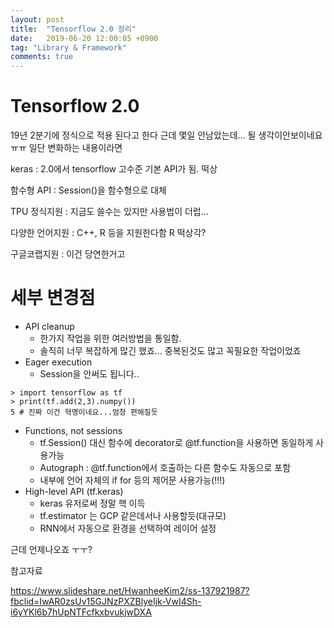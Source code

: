 ```yaml
---
layout: post
title:  "Tensorflow 2.0 정리"
date:   2019-06-20 12:00:05 +0900
tag: "Library & Framework"
comments: true
---
```




# Tensorflow 2.0 

19년 2분기에 정식으로 적용 된다고 한다
근데 몇일 안남았는데... 될 생각이안보이네요 ㅠㅠ
일단 변화하는 내용이라면

keras : 2.0에서 tensorflow 고수준 기본 API가 됨. 떡상

함수형 API : Session()을 함수형으로 대체

TPU 정식지원 : 지금도 쓸수는 있지만 사용법이 더럽...

다양한 언어지원 : C++, R 등을 지원한다함 R 떡상각?

구글코랩지원 : 이건 당연한거고

# 세부 변경점
- API cleanup
  - 한가지 작업을 위한 여러방법을 통일함.
  - 솔직히 너무 복잡하게 많긴 했죠... 중복된것도 많고 꼭필요한 작업이었죠
- Eager execution
  - Session을 안써도 됩니다.. 

```
> import tensorflow as tf
> print(tf.add(2,3).numpy())
5 # 진짜 이건 혁명이네요...엄청 편해질듯
```

- Functions, not sessions
  - tf.Session() 대신 함수에 decorator로 @tf.function을 사용하면 동일하게 사용가능
  - Autograph : @tf.function에서 호출하는 다른 함수도 자동으로 포함
  - 내부에 언어 자체의 if for 등의 제어문 사용가능(!!!)
- High-level API (tf.keras)
  - keras 유저로써 정말 핵 이득
  - tf.estimator 는 GCP 같은데서나 사용할듯(대규모)
  - RNN에서 자동으로 환경을 선택하여 레이어 설정



근데 언제나오죠 ㅜㅜ?





참고자료

https://www.slideshare.net/HwanheeKim2/ss-137921987?fbclid=IwAR0zsUv15GJNzPXZBlyeIjk-VwI4Sh-i6yYKl6b7hUpNTFcfkxbvukjwDXA